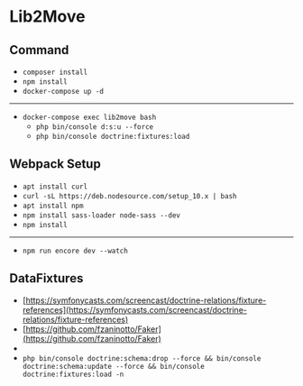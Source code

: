# Lib2Move


## Command 

* `composer install`
* `npm install`
* `docker-compose up -d`

------

* `docker-compose exec lib2move bash`
	* `php bin/console d:s:u --force`
	* `php bin/console doctrine:fixtures:load`


## Webpack Setup

* `apt install curl`
* `curl -sL https://deb.nodesource.com/setup_10.x | bash`
* `apt install npm`
* `npm install sass-loader node-sass --dev`
* `npm install`

------

* `npm run encore dev --watch`


## DataFixtures

* [https://symfonycasts.com/screencast/doctrine-relations/fixture-references](https://symfonycasts.com/screencast/doctrine-relations/fixture-references)
* [https://github.com/fzaninotto/Faker](https://github.com/fzaninotto/Faker)
*
* ```php bin/console doctrine:schema:drop --force && bin/console doctrine:schema:update --force && bin/console doctrine:fixtures:load -n```
